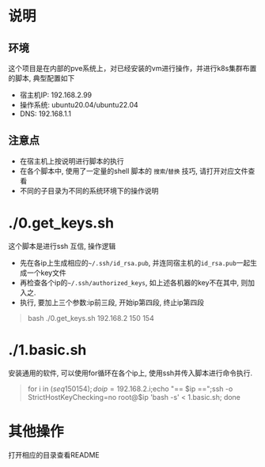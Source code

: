 
# 说明

## 环境
这个项目是在内部的pve系统上，对已经安装的vm进行操作，并进行k8s集群布置的脚本, 典型配置如下

- 宿主机IP: 192.168.2.99
- 操作系统: ubuntu20.04/ubuntu22.04
- DNS: 192.168.1.1


## 注意点
- 在宿主机上按说明进行脚本的执行
- 在各个脚本中, 使用了一定量的shell 脚本的 `搜索`/`替换` 技巧, 请打开对应文件查看
- 不同的子目录为不同的系统环境下的操作说明

# ./0.get_keys.sh
这个脚本是进行ssh 互信, 操作逻辑
- 先在各ip上生成相应的`~/.ssh/id_rsa.pub`, 并连同宿主机的`id_rsa.pub`一起生成一个key文件
- 再检查各个ip的`~/.ssh/authorized_keys`,  如上述各机器的key不在其中, 则加入之.
- 执行, 要加上三个参数:ip前三段, 开始ip第四段, 终止ip第四段

> bash ./0.get_keys.sh 192.168.2  150 154

# ./1.basic.sh 
安装通用的软件, 可以使用for循环在各个ip上, 使用ssh并传入脚本进行命令执行.

> for i in $(seq 150 154);do ip=192.168.2.$i;echo "== $ip ==";ssh -o StrictHostKeyChecking=no root@$ip 'bash -s' < 1.basic.sh; done 

# 其他操作
打开相应的目录查看README
